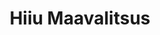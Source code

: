 ---
title: Hiiu Maavalitsus
maintainer_name: Monika Paljasma
maintainer_email: monika.paljasma@hiiu.maavalitsus.ee
description: ''
---